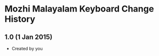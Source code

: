 Mozhi Malayalam Keyboard Change History
=======================

1.0 (1 Jan 2015)
-----------------

* Created by you
